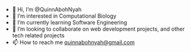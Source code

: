 - 👋 Hi, I’m @QuinnAbohNyah
- 👀 I’m interested in Computational Biology
- 🌱 I’m currently learning Software Engineering
- 💞️ I’m looking to collaborate on web development projects, and other tech related projects
- 📫 How to reach me quinnabohnyah@gmail.com

<!---
QuinnAbohNyah/QuinnAbohNyah is a ✨ special ✨ repository because its `README.md` (this file) appears on your GitHub profile.
You can click the Preview link to take a look at your changes.
--->
